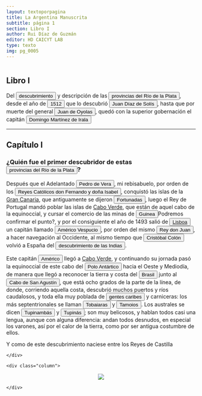 ```yaml
---
layout: textoporpagina
title: La Argentina Manuscrita
subtitle: página 1
section: Libro I
author: Rui Díaz de Guzmán
editor: HD CAICYT LAB
type: texto
img: pg_0005
---
```



<div class="row">
	<div class="column">

<h2> Libro I </h2>


Del <button class="balloon" data-balloon-pos="up" data-balloon-length="large" data-balloon="Se refiere a la primera expedición que documenta con certeza el descubrimiento del Río de la Plata,​ realizada al mando del piloto mayor Juan Díaz de Solís, entre 1515 y 1516, por orden del rey Fernando el Católico. La intención de llegar a las islas Molucas descubriendo un paso entre los océanos Atlántico y Pacífico, se vio frustrada por la muerte de Díaz de Solís en el río de la Plata, debiéndose retornar a España. La expedición realizó la formal toma de posesión para España de los territorios que le correspondían al sur del Brasil portugués de acuerdo al Tratado de Tordesillas.">descubrimiento</button> y descripción de las <a href="https://recogito.pelagios.org/document/wzqxhk0h3vpikm/part/1/edit#2b30811c-3e7a-4b4d-884b-888fb6606916" target="_blank"><button class="balloon" data-balloon-pos="up" data-balloon-length="large" data-balloon="Refiere a la Provincia del Río de la Plata, un espacio creado a partir de las capitulaciones que firmó el primer adelantado Pedro de Mendoza con Carlos I en 1534.La misma limitaba al norte con los territorios otorgados a Diego de Almagro, ocupando una franja que se extendería entre el Mar del Sur y el Mar Océano Austral. La exploración y ocupación efectiva del terreno delimitarían el espacio de la provincia del Río de la Plata al sector atlántico y específicamente, al eje fluvial Paraná-Plata.">provincias del Río de la Plata</button></a>, desde el año de <button class="balloon" data-balloon-pos="up" data-balloon-length="large" data-balloon="La primera expedición que documenta con certeza el descubrimiento del Río de la Plata,​ fue la realizada al mando del piloto mayor Juan Díaz de Solís, entre 1515 y 1516, por orden del rey Fernando el Católico. La intención de llegar a las islas Molucas descubriendo un paso entre los océanos Atlántico y Pacífico, se vio frustrada por la muerte de Díaz de Solís en el río de la Plata, debiéndose retornar a España. La expedición realizó la formal toma de posesión para España de los territorios que le correspondían al sur del Brasil portugués de acuerdo al Tratado de Tordesillas.">1512</button> que lo descubrió <button class="balloon" data-balloon-pos="up" data-balloon-length="large" data-balloon="Juan Pedro Díaz de Solís (o João Pedro Dias de Solis en portugués) (Lebrija (Sevilla), 1470,​ o São Pedro de Solis (Alentejo) Portugal3​ – Punta Gorda, Uruguay, 20 de enero de 1516) fue un navegante y un explorador, uno de los primeros en llegar al Río de la Plata.  Solís fue además piloto mayor, uno de los cargos de mayor jerarquía dentro de la corona española en la carrera de Indias. Bibliografía Medina, José Toribio, Juan Díaz de Solís. Estudio Histórico, Santiago de Chile, 1898.">Juan Díaz de Solís</button>, hasta que por muerte del general <button class="balloon" data-balloon-pos="up" data-balloon-length="large" data-balloon="Refiere a Juan de Ayolas (Briviesca de la Bureba, Corona de Castilla, 1493 o ¿ca. 1510? – Candelaria del Chaco Boreal, gobernación del Río de la Plata y del Paraguay, 1538) era un explorador español que fuera vecino fundador de la primera Buenos Aires, acompañando al adelantado Pedro de Mendoza, y que nominalmente fuera nombrado como teniente de gobernador general de Asunción en 1537, para convertirse al poco tiempo y en forma igualmente nominal en gobernador del Río de la Plata y del Paraguay pero nunca ejercería como tal por estar en plena exploración.">Juan de Oyolas</button>, quedó con la superior gobernación el capitán <button class="balloon" data-balloon-pos="up" data-balloon-length="large" data-balloon="Domingo Martínez de Irala (Vergara de la Hermandad de Guipúzcoa, Corona de Castilla, 1509 - Asunción del Paraguay, Virreinato del Perú, 3 de octubre de 1556) fue un conquistador, explorador y colonizador español que como lugarteniente de Juan de Ayolas quien lo nombrara interinamente hasta que regresara como teniente de gobernador de La Candelaria en 1537, luego lo sería de hecho, y posteriormente elegido por el pueblo según real cédula, como teniente de gobernador general de Asunción.Ocupó tres veces el cargo de gobernador interino del Río de la Plata y del Paraguay, en los períodos de 1539 a 1542, de 1544 hasta 1548 y por último desde 1549. El emperador Carlos V lo nombraría definitivamente como titular en el cargo gubernamental en el año 1555, que lo ostentaría hasta su fallecimiento.En 1543 fundó en el Chaco Boreal el Puerto de los Reyes, a orillas del río Paraguay y del pantano de los Jarayes, sobre las costas de la laguna La Gaiba.">Domingo Martínez de Irala</button>

<hr>

<h2>Capítulo I</h2>

<h3>¿Quién fue el primer descubridor de estas <a href="https://recogito.pelagios.org/document/wzqxhk0h3vpikm/part/1/edit#88b6c150-30d8-4d25-9fb0-2af3f50a93f2" target="_blank"><button class="balloon" data-balloon-pos="up" data-balloon-length="large" data-balloon="Refiere a la Provincia del Río de la Plata, un espacio creado a partir de las capitulaciones que firmó el primer adelantado Pedro de Mendoza con Carlos I en 1534.La misma limitaba al norte con los territorios otorgados a Diego de Almagro, ocupando una franja que se extendería entre el Mar del Sur y el Mar Océano Austral. La exploración y ocupación efectiva del terreno delimitarían el espacio de la provincia del Río de la Plata al sector atlántico y específicamente, al eje fluvial Paraná-Plata.. El Virreinato del Río de la Plata nació de una escisión del Virreinato del Perú e integró los territorios de las gobernaciones de Buenos Aires, Paraguay, Tucumán y Santa Cruz de la Sierra, el corregimiento de Cuyo de la capitanía general de Chile y los corregimientos de la provincia de Charcas. Actualmente este territorio forma las repúblicas de Argentina, Uruguay, Paraguay, Bolivia, partes del sur de Brasil, del norte de Chile y del sureste de Perú, así como también las disputadas islas Malvinas.">provincias del Río de la Plata</button></a>? </h3>


Después que el Adelantado <button class="balloon" data-balloon-pos="up" data-balloon-length="large" data-balloon="Pedro de Vera fue gobernador de las islas Canarias y una figura de referencia para el linaje de Álvar Núñez Cabeza de Vaca, de quien fuera abuelo materno. Antepasado de Ruiz Diaz de Guzmán">Pedro de Vera</button>, mi rebisabuelo, por orden de los <button class="balloon" data-balloon-pos="up" data-balloon-length="large" data-balloon="Los Reyes Católicos fue la denominación que recibieron los esposos Fernando II de Aragón e Isabel I de Castilla, soberanos de la Corona de Castilla (1474-1504) y de la Corona de Aragón (1479-1516).Los reyes accedieron al trono de Castilla tras la Guerra de Sucesión Castellana (1475-1479) contra los partidarios de la princesa Juana, apodada &quot;la Beltraneja&quot;, hija del rey Enrique IV de Castilla. En 1479 Fernando heredó el trono de Aragón al morir su padre, el rey Juan II de Aragón. Isabel y Fernando reinaron juntos hasta la muerte de ella en 1504. Entonces Fernando quedó únicamente como rey de Aragón, pasando Castilla a su hija Juana, apodada &quot;la Loca&quot;, y a su marido, Felipe de Austria, apodado &quot;el Hermoso&quot;, Archiduque de Austria, duque de Borgoña y conde de Flandes, perteneciente a la casa de Habsburgo. Sin embargo Fernando no renunció a controlar Castilla y, tras morir Felipe en 1506 y ser declarada Juana incapaz, consiguió ser nombrado regente del reino hasta su muerte en 1516.">Reyes Católicos don Fernando y doña Isabel</button>, conquistó las islas de la <a href="https://recogito.pelagios.org/document/wzqxhk0h3vpikm/part/1/edit#734000cc-1918-40c3-ad5f-450df45397b8" target="_blank">Gran Canaria</a>, que antiguamente se dijeron <a href="https://recogito.pelagios.org/document/wzqxhk0h3vpikm/part/1/edit#f0416f75-deb2-4baa-adc3-2152caca6e90" target="_blank"><button class="balloon" data-balloon-pos="up" data-balloon-length="large" data-balloon="Se refiere a las islas Afortunadas de la tradición clásica latina, que se identificaron con las islas Canarias. Bibliografía: Martínez Hernández, Marcos, &quot;Islas míticas en relación con Canarias&quot;, en Cuadernos de Filología Clásica. Estudios griegos e indoeuropeos, vol. 20, 2010, pp. 139-158.">Fortunadas</button></a>, luego el Rey de Portugal mandó poblar las islas de <a href="https://recogito.pelagios.org/document/wzqxhk0h3vpikm/part/1/edit#0375b414-4aa2-4fb2-8854-9ace9e0239d8" target="_blank">Cabo Verde</a>, que están de aquel cabo de la equinoccial, y cursar el comercio de las minas de <button class="balloon" data-balloon-pos="up" data-balloon-length="large" data-balloon="Hay que revisar esta ubicación, porque no refiere a la Guinea actual, sino más bien a la región actual del Golfo de Guinea. En todo caso es un punto costero.">Guinea</button><note target="recogito-dd3179f3-3a67-48ed-a55f-69d39196f215" resp="romideleon">Podremos confirmar el punto?</note>, y por el consiguiente el año de 1493 salió de <button class="box"><a href="https://www.openstreetmap.org/node/265958490#map=4/38.71/-9.14">Lisboa</a></button> un capitán llamado <button class="balloon" data-balloon-pos="up" data-balloon-length="large" data-balloon="Américo Vespucio (en italiano Amerigo Vespuccia; Florencia, 9 de marzo de 1454-Sevilla, 22 de febrero de 1512) fue un comerciante y cosmógrafo florentino, naturalizado castellano en 1505, que participó en al menos dos viajes de exploración al &quot;Nuevo Mundo&quot;, continente que hoy en día se llama América en su honor. Desempeñó cargos importantes en la Casa de Contratación de Sevilla, de la que fue nombrado piloto mayor en 1508; pero su fama universal se debe a dos obras publicadas bajo su nombre entre 1503 y 1505: el Mundus Novus y la Carta a Soderini, que le atribuyen un papel protagonista en el &quot;Descubrimiento de América&quot; y su identificación como un nuevo continente. Por esta razón el cartógrafo Martín Waldseemüller en su mapa Universalis Cosmographia, de 1507 acuñó el nombre de &quot;América&quot; en su honor como designación para el Nuevo Mundo. El relato a menudo fantasioso y contradictorio de sus viajes lo han ubicado como una de las figuras más controvertidas de la era de los descubrimientos. Abulafia, David, El descubrimiento de la humanidad. Encuentros atlánticos en la era de Colón, Barcelona, Crítica, 2009 [2008].Metcalf, Alida C., &quot;Amerigo Vespucci and the Four Finger (Kunstmann II) World Map&quot;, en e Perimetron, vol. 7, núm. 1, 2012, pp. 36-44. Levillier, Roberto (ed.), El Nuevo Mundo. Cartas relativas a sus viajes y descubrimientos, Buenos Aires, Nova,1951.Barrera-Osorio, Antonio, Experiencing Nature. The Spanish American Empire and the Early Scientific Revolution, Austin, University of Texas Press, 2006.">Américo Vespucio</button>, por orden del mismo <button class="balloon" data-balloon-pos="up" data-balloon-length="large" data-balloon="Juan II de Avís, apodado el Príncipe tirano para sus contemporáneos o, más recientemente, el Príncipe perfecto (Lisboa, 3 de marzo de 1455 - Alvor, 25 de octubre de 1495), fue rey de Portugal. Era hijo del rey Alfonso V el Africano y de su esposa, Isabel. Juan II sucedió a su padre en 1477 cuando su padre se retiró a un monasterio y se convirtió en rey en 1481.">Rey don Juan</button>, a hacer navegación al Occidente, al mismo tiempo que <button class="balloon" data-balloon-pos="up" data-balloon-length="large" data-balloon="Cristóbal Colón, Cristoforo Colombo en italiano o Christophorus Columbus en latín (Génova,n. 1​1​2​ c. 1436-14513​-Valladolid, 20 de mayo de 1506), fue un navegante, cartógrafo, almirante, virrey y gobernador general de las Indias Occidentales al servicio de la Corona de Castilla. Es famoso por haber realizado el &quot;descubrimiento&quot; de América, el 12 de octubre de 1492, al llegar a la isla de Guanahani, actualmente en las Bahamas.Efectuó cuatro viajes a las Indias —denominación del continente americano hasta la publicación del Planisferio de Martín Waldseemüller en 1507— y aunque posiblemente no fue el primer explorador europeo de América, se le considera el descubridor de un nuevo continente —por eso llamado el Nuevo Mundo— para Europa, al ser el primero que trazó una ruta de ida y vuelta a través del océano Atlántico y dio a conocer la noticia. Este hecho impulsó decisivamente la expansión mundial de la civilización europea, y la conquista y colonización por varias de sus potencias del continente americano.Abulafia, David, El descubrimiento de la humanidad. Encuentros atlánticos en la era de Colón, Barcelona, Crítica, 2009 [2008].">Cristóbal Colón</button> volvió a España del <button class="balloon" data-balloon-pos="up" data-balloon-length="large" data-balloon="Refiere al denominado &quot;Descubrimiento de América&quot;,  acontecimiento histórico que comenzó con la llegada a América el 12 de octubre de 1492 de una expedición capitaneada por Cristóbal Colón por mandato de los reyes Isabel y Fernando de Castilla que había partido del Puerto de Palos dos meses y nueve días antes y, tras cruzar el océano Atlántico, llegó a una isla del continente americano, Guanahaní, a lo que él creía era la India. Varios años después los europeos fueron dándose cuenta de que las tierras a las que había llegado Colón no estaban conectadas por tierra sino que formaban un continente distinto, y a partir de 1507 se le empezaría a llamar América.">descubrimiento de las Indias</button>. 

Este capitán <button class="balloon" data-balloon-pos="up" data-balloon-length="large" data-balloon="Refiere a Américo Vespucio">Américo</button> llegó a <a href="https://recogito.pelagios.org/document/wzqxhk0h3vpikm/part/1/edit#a55447af-d8b8-4daf-b313-efb3f4805621" target="_blank">Cabo Verde</a>, y continuando su jornada pasó la equinoccial de este cabo del <button class="balloon" data-balloon-pos="up" data-balloon-length="large" data-balloon="Entiendo que Antártica es una denominación que viene de las cosmografía de la época para indicar territorios opuestos al hemisferio norte, es decir que se ubican en el hemisferio sur (por ejemplo, el asentamiento francés en Guanabara es llamado Francia Antática.">Polo Antártico</button> hacia el Oeste y Mediodía, de manera que llegó a reconocer la tierra y costa del <a href="https://recogito.pelagios.org/document/wzqxhk0h3vpikm/part/1/edit#202305ef-2550-4afc-80b1-3051aefcc830" target="_blank"><button class="balloon" data-balloon-pos="up" data-balloon-length="large" data-balloon="La costa de lo que hoy es territorio brasileño fue el primer punto al que llegaron los europeos en América del Sur. La primera expedición que exploró la región fue un desprendimiento de la flota portuguesa que Vasco da Gama (c. 1460-1524) llevaba hacia Oriente. Las naves dirigidas por Pedro Álvarez de Cabral (1467-1520) se alejaron excesivamente de la costa de África y terminaron en el extremo sur de actual territorio del Estado de Bahía, en que el permanecieron entre abril y mayo del año 1500. Los portuguese establecieron en la costa precarias feitorias para comerciar verzino o palo brasil con los nativos de las sociedades tupí y guaraní. Recién en 1530 la corona brasileña tomaría acciones decididas para organizar la ocupación y las actividades de explotación portuguesas, al instaurar el régimen de capitanías hereditarias que estructuraría el establecimiento colonial lusitano en Brasil. Bibliografía: Johnson, H. B., &quot;Portuguese Settlement, 1500-1580&quot;, en Bethell, Leslie (ed.), Colonial Brazil, Cambridge, Cambridge University Press, 1987, pp. 1-38; Abulafia, David, El descubrimiento de la humanidad. Encuentros atlánticos en la era de Colón, Barcelona, Crítica, 2009 [2008]; Metcalf, Alida C., Go-Betweens and the Colonization of Brazil, 1500-1600, Austin, University of Texas Press, 2005; Vaz de Caminha, Pêro, Carta del descubrimiento del Brasil, Barcelona, Acantilado, 2009.">Brasil</button></a> junto al <a href="https://recogito.pelagios.org/document/wzqxhk0h3vpikm/part/1/edit#7e5a4789-1638-423f-8f87-88f980ead1df" target="_blank"><button class="balloon" data-balloon-pos="up" data-balloon-length="large" data-balloon="Santo Agostinho, Cabo de Consolación, Pernambuco, Brasil.Refiere a este lugar?">Cabo de San Agustín</button></a>, que está ocho grados de la parte de la línea, de donde, corriendo aquella costa, descubrió muchos puertos y ríos caudalosos, y toda ella muy poblada de <button class="balloon" data-balloon-pos="up" data-balloon-length="large" data-balloon="La referencia a los caribes, realizada primero por Cristóbal Colón para nombrar a los supuestos enemigos de los taínos de Guanahaní, fue utilizada repetidamente en el curso del siglo XVI para caracterizar a las sociedades americanas que practicaban canibalismo ritual. BIbliografía: Abulafia, David, El descubrimiento de la humanidad. Encuentros atlánticos en la era de Colón, Barcelona, Crítica, 2009 [2008]; Carneiro Da Cunha, Manuela L.; Viveiros de Castro, &quot;Vingança e temporalidade: os tupinamba&quot;, en JSA, vol. LXXI, 1985, pp. 191-208. Fausto, Carlos, &quot;Fragmentos de histórica e cultura tupinambá. Da etnologia como instrumento crítico de conhecimento etno-histórico&quot;, en Carneiro Da Cunha, Manuela L. (org.), História dos índios no Brasil, San Pablo, Fundação de Amparo à Pesquisa do Estado de São Paulo-Companhia das Letras-Secretaria Municipal de Cultura Prefeitura do Município de São Paulo, 1992, pp. 381-396;  Lestringant, Frank, The Discovery and Representation of the Cannibal from Columbus to Jules Verne, Berkeley, University of California Press, 1997 [1994].">gentes caribes</button> y carniceras: los más septentrionales se llaman <button class="balloon" data-balloon-pos="up" data-balloon-length="large" data-balloon="Refiere a los nativos Tobayaras, pueblos septentrionales de Brasil.. Carneiro Da Cunha, Manuela L. (org.), História dos índios no Brasil, San Pablo, Fundação de Amparo à Pesquisa do Estado de São Paulo-Companhia das Letras-Secretaria Municipal de Cultura Prefeitura do Município de São Paulo, 1992">Tobaiaras</button> y <button class="balloon" data-balloon-pos="up" data-balloon-length="large" data-balloon="Por tamoios o tamoyos se conocen a los indígenas que habitaban las costas de los actuales estados brasileños de San Pablo y Río de Janeiro.. Carneiro Da Cunha, Manuela L. (org.), História dos índios no Brasil, San Pablo, Fundação de Amparo à Pesquisa do Estado de São Paulo-Companhia das Letras-Secretaria Municipal de Cultura Prefeitura do Município de São Paulo, 1992; Monteiro, John M., &quot;The Crises and Transformations of Invaded Societies: Coastal Brazil in the Sixteenth Century&quot; en en Salomon, Frank; Schwartz, Stuart B. (eds.), The Cambridge History of the Native Peoples of the Americas. Volume III. Part I, Cambridge, Cambridge University Press, 1999, p. 973-1023.">Tamoios</button>. Los australes se dicen <button class="balloon" data-balloon-pos="up" data-balloon-length="large" data-balloon="El término tupinambá es un etnónimo que significa el más antiguo o el primero, y se refiere a una nación indígena de la que formaban parte los tamoios, los temiminó, los tupiniquim y los tupinambáes propiamente dichos.Más abajo, en el capítulo V, aparecen mencionados como tupís.. Carneiro Da Cunha, Manuela L. (org.), História dos índios no Brasil, San Pablo, Fundação de Amparo à Pesquisa do Estado de São Paulo-Companhia das Letras-Secretaria Municipal de Cultura Prefeitura do Município de São Paulo, 1992; Silva Noelli, Francisco, &quot;The tupi  expansion&quot;, en Silverman, Helaine; Isbell, William H. (eds.), Handbook of South American Archaeology, op. cit., pp. 659-670; Carneiro Da Cunha, Manuela L.; Viveiros de Castro, &quot;Vingança e temporalidade: os tupinamba&quot;, en JSA, vol. LXXI, 1985, pp. 191-208.">Tupinambás</button> y <button class="balloon" data-balloon-pos="up" data-balloon-length="large" data-balloon="Tupinas habitantes primitivos y feroces de la Bahía de Todos los Santos (Brasil), luego de expulsar a los Tapuyas.. Carneiro Da Cunha, Manuela L. (org.), História dos índios no Brasil, San Pablo, Fundação de Amparo à Pesquisa do Estado de São Paulo-Companhia das Letras-Secretaria Municipal de Cultura Prefeitura do Município de São Paulo, 1992; Silva Noelli, Francisco, &quot;The tupi  expansion&quot;, en Silverman, Helaine; Isbell, William H. (eds.), Handbook of South American Archaeology, op. cit., pp. 659-670.">Tupinás</button>; son muy belicosos, y hablan todos casi una lengua, aunque con alguna diferencia: andan todos desnudos, en especial los varones, así por el calor de la tierra, como por ser antigua costumbre de ellos. 

Y como de este descubrimiento naciese entre los Reyes de Castilla

	</div>

	<div class="column">

<center>
<a href="{{site.baseurl}}/assets/img/argentina_manuscrita/{{page.img}}.jpg"><img src="{{site.baseurl}}/assets/img/argentina_manuscrita/{{page.img}}.jpg"></a>
</center>

	</div>

</div> 